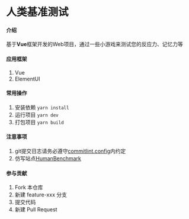 # 人类基准测试

#### 介绍
基于**Vue**框架开发的Web项目，通过一些小游戏来测试您的反应力、记忆力等

#### 应用框架
1. Vue
2. ElementUI

#### 常用操作
1. 安装依赖 `yarn install`
2. 运行项目 `yarn dev`
3. 打包项目 `yarn build`

#### 注意事项
1. git提交日志请务必遵守[commitlint.config](/commitlint.config.js)内约定
2. 仿写站点[HumanBenchmark](https://humanbenchmark.com/)

#### 参与贡献
1. Fork 本仓库
2. 新建 feature-xxx 分支
3. 提交代码
4. 新建 Pull Request
